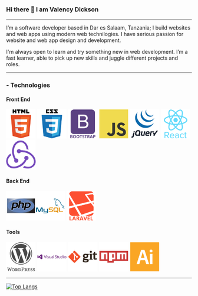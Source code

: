 ### Hi there 👋 I am Valency Dickson

---

I’m a software developer based in Dar es Salaam, Tanzania; I build websites and web apps using modern web technilogies.
I have serious passion for website and web app design and development.

I'm always open to learn and try something new in web development.
I’m a fast learner, able to pick up new skills and juggle different projects and roles.

---

### - Technologies

#### Front End

<img src="https://github.com/devicons/devicon/blob/master/icons/html5/html5-original-wordmark.svg" alt="html logo" width="80" /> <img src="https://github.com/devicons/devicon/blob/master/icons/css3/css3-original-wordmark.svg" alt="css logo" width="80"/> <img src="https://github.com/devicons/devicon/blob/master/icons/bootstrap/bootstrap-plain-wordmark.svg" alt="bootstrap logo" width="80" />  <img src="https://github.com/devicons/devicon/blob/master/icons/javascript/javascript-original.svg" alt="javascript logo" width="80" /> <img src="https://github.com/devicons/devicon/blob/master/icons/jquery/jquery-original-wordmark.svg" alt="jquery logo" width="80" /> <img src="https://github.com/devicons/devicon/blob/master/icons/react/react-original-wordmark.svg" alt="react logo" width="80" /> <img src="https://github.com/devicons/devicon/blob/master/icons/redux/redux-original.svg" alt="redux logo" width="80" /> 

#### Back End
<img src="https://github.com/devicons/devicon/blob/master/icons/php/php-original.svg" alt="php logo" width="80" /><img src="https://github.com/devicons/devicon/blob/master/icons/mysql/mysql-original-wordmark.svg" alt="mysql logo" width="80"/>
<img src="https://github.com/devicons/devicon/blob/master/icons/laravel/laravel-plain-wordmark.svg" alt="laravel logo" width="80"/>

#### Tools
<img src="https://github.com/devicons/devicon/blob/master/icons/wordpress/wordpress-plain-wordmark.svg" alt="wordpress logo" width="80"/>  <img src="https://github.com/devicons/devicon/blob/master/icons/visualstudio/visualstudio-plain-wordmark.svg" alt="vstudio logo" width="80"/> <img src="https://github.com/devicons/devicon/blob/master/icons/git/git-original-wordmark.svg" alt="git logo" width="80"/> <img src="https://github.com/devicons/devicon/blob/master/icons/npm/npm-original-wordmark.svg" alt="npm logo" width="80"/>  <img src="https://github.com/devicons/devicon/blob/master/icons/illustrator/illustrator-plain.svg" alt="illustrator logo" width="80"/>


---


[![Top Langs](https://github-readme-stats.vercel.app/api/top-langs/?username=valencydickson&theme=radical)](https://github.com/valencydickson/github-readme-stats)


<!--
**valencydickson/valencydickson** is a ✨ _special_ ✨ repository because its `README.md` (this file) appears on your GitHub profile.

Here are some ideas to get you started:

- 🔭 I’m currently working on ...
- 🌱 I’m currently learning ...
- 👯 I’m looking to collaborate on ...
- 🤔 I’m looking for help with ...
- 💬 Ask me about ...
- 📫 How to reach me: ...
- 😄 Pronouns: ...
- ⚡ Fun fact: ...
-->
